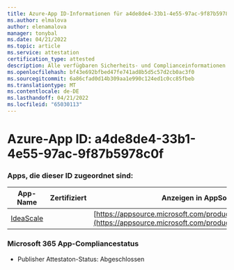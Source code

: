 ```yaml
---
title: Azure-App ID-Informationen für a4de8de4-33b1-4e55-97ac-9f87b5978c0f
ms.author: elmalova
author: elenamalova
manager: tonybal
ms.date: 04/21/2022
ms.topic: article
ms.service: attestation
certification_type: attested
description: Alle verfügbaren Sicherheits- und Complianceinformationen für a4de8de4-33b1-4e55-97ac-9f87b5978c0f.
ms.openlocfilehash: bf43e692bfbed47fe741ad8b5d5c57d2cb0ac3f0
ms.sourcegitcommit: 6a86cfad0d14b309aa1e990c124ed1c0cc85fbeb
ms.translationtype: MT
ms.contentlocale: de-DE
ms.lasthandoff: 04/21/2022
ms.locfileid: "65030113"
---
```

# <a name="azure-app-id-a4de8de4-33b1-4e55-97ac-9f87b5978c0f"></a>Azure-App ID: a4de8de4-33b1-4e55-97ac-9f87b5978c0f


### <a name="apps-associated-with-this-id"></a>Apps, die dieser ID zugeordnet sind:
| **App-Name** | **Zertifiziert** | **Anzeigen in AppSource** |
|--------------|---------------|-----------------------|
| [IdeaScale](../forward/WA200003868.md) |  | [https://appsource.microsoft.com/product/office/WA200003868](https://appsource.microsoft.com/product/office/WA200003868) |

### <a name="microsoft-365-app-compliance-status"></a>Microsoft 365 App-Compliancestatus
- Publisher Attestaton-Status: Abgeschlossen
